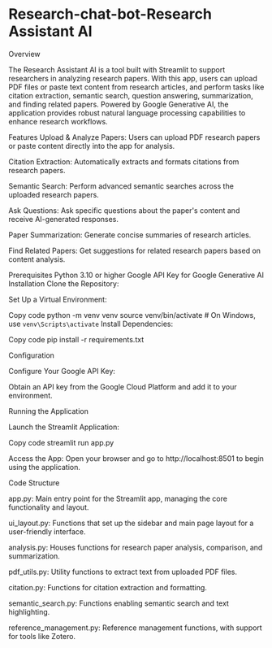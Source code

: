 # Research-chat-bot-Research Assistant AI
Overview

The Research Assistant AI is a tool built with Streamlit to support researchers in analyzing research papers. With this app, users can upload PDF files or paste text content from research articles, and perform tasks like citation extraction, semantic search, question answering, summarization, and finding related papers. Powered by Google Generative AI, the application provides robust natural language processing capabilities to enhance research workflows.

Features
Upload & Analyze Papers: Users can upload PDF research papers or paste content directly into the app for analysis.

Citation Extraction: Automatically extracts and formats citations from research papers.

Semantic Search: Perform advanced semantic searches across the uploaded research papers.

Ask Questions: Ask specific questions about the paper's content and receive AI-generated responses.

Paper Summarization: Generate concise summaries of research articles.

Find Related Papers: Get suggestions for related research papers based on content analysis.

Prerequisites
Python 3.10 or higher
Google API Key for Google Generative AI
Installation
Clone the Repository:


Set Up a Virtual Environment:


Copy code
python -m venv venv
source venv/bin/activate  # On Windows, use `venv\Scripts\activate`
Install Dependencies:


Copy code
pip install -r requirements.txt

Configuration

Configure Your Google API Key:

Obtain an API key from the Google Cloud Platform and add it to your environment.

Running the Application

Launch the Streamlit Application:



Copy code
streamlit run app.py

Access the App: Open your browser and go to http://localhost:8501 to begin using the application.

Code Structure

app.py: Main entry point for the Streamlit app, managing the core functionality and layout.

ui_layout.py: Functions that set up the sidebar and main page layout for a user-friendly interface.

analysis.py: Houses functions for research paper analysis, comparison, and summarization.

pdf_utils.py: Utility functions to extract text from uploaded PDF files.

citation.py: Functions for citation extraction and formatting.

semantic_search.py: Functions enabling semantic search and text highlighting.

reference_management.py: Reference management functions, with support for tools like Zotero.
